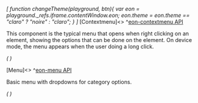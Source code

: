 *[
  function changeTheme(playground, btn){
    var eon = playground._refs.iframe.contentWindow.eon;
    eon.theme = eon.theme == "claro" ? "noire" : "claro";
  }
]*
[Contextmenu]<>
^[eon-contextmenu API](#!version=latest&mode=api&file=ui%2Feon-contextmenu%2Feon-contextmenu.html)

This component is the typical menu that opens when right clicking on an element, showing the options that can be done on the element. 
On device mode, the menu appears when the user doing a long click.

*(
<doc-playground label="Regular Contextmenu" html="true" js="true" css="true" selector=".content" format="true">
  <template type="html-head">
    <script>
      var eon = {
        cacheBusting: true
      }
    </script>
    <script src='framework/doc-eon/eon/eon.js'></script>
    <script>
      eon.import([
        'framework/doc-eon/eon/ui/eon-contextmenu',
        'framework/doc-eon/eon/ui/eon-button',
        'framework/doc-eon/custom/doc-playground/doc-showcase'
      ]);
    </script>
    <style>
      .content {
        display: flex;
        flex-wrap: wrap;
        width: 100%;
      }
      #deviceButton {
        display: none;
      }
    </style>
    <script type="text/javascript"> 
      eon.onReady(function () {
        var deskButton = $1("#deskButton");
        var deviceButton = $1("#deviceButton");
        if (navigator.userAgent.match(/Tablet|Android|iPhone|iPad|iPod/i)) {
          deviceButton.style.display = "inline-block";
          deskButton.style.display = "none";
          window.contextStatus = "device";
        } else {
          deskButton.style.display = "inline-block";
          deviceButton.style.display = "none";
          window.contextStatus = "desktop";
        }
        window.addEventListener("resize", function () {
            if (navigator.userAgent.match(/Tablet|Android|iPhone|iPad|iPod/i) && window.contextStatus == "desktop") {
              deviceButton.style.display = "inline-block";
              deskButton.style.display = "none";
              window.contextStatus = "device";
            } else if (!navigator.userAgent.match(/Tablet|Android|iPhone|iPad|iPod/i) && window.contextStatus == "device") {
              deskButton.style.display = "inline-block";
              deviceButton.style.display = "none";
              window.contextStatus = "desktop";
            }
          });
      });
    </script>
  </template>
  <template type="html-body">
    <div class="content">
      <doc-showcase>
        <eon-button id="deskButton" label="Right click" eon-contextmenu="contextmenu1"> </eon-button>
        <eon-button id="deviceButton" label="Long click" eon-contextmenu="contextmenu1"> </eon-button>
        <eon-contextmenu id="contextmenu1" name="contextmenu1">
          <eon-item value="Copy" onclick="document.querySelector('#contextmenu1').hide()"></eon-item>
          <eon-item value="Cut" onclick="document.querySelector('#contextmenu1').hide()"></eon-item>
        </eon-contextmenu>
      </doc-showcase>
    </div>
    <div style="height:50px;"></div>
  </template>
  <template type="footer">
    {"button":{"action":"changeTheme", "icon":"theme"}}
  </template>
</doc-playground>
)*

[Menu]<>
^[eon-menu API](#!version=latest&mode=api&file=ui%2Feon-menu%2Feon-menu.html)

Basic menu with dropdowns for category options.

*(
<doc-playground label="Regular Contextmenu" html="true" js="true" css="true" selector=".content" format="true">
  <template type="html-head">
    <script>
      var eon = {
        cacheBusting: true
      }
    </script>
    <script src='framework/doc-eon/eon/eon.js'></script>
    <script>
      eon.import([
        'framework/doc-eon/eon/ui/eon-menu',
        'framework/doc-eon/custom/doc-playground/doc-showcase'
      ]);
    </script>
    <style>
    </style>
    <script type="text/javascript">
    </script>
  </template>
  <template type="html-body">
    <div class="content">
      <doc-showcase>
       <eon-menu class="d-menu" style="height: 50px;">
          <eon-item name="Home" label="Home" onclick="alert('test')"></eon-item>
          <eon-item name="Contact" label="Contact">
            <eon-item name="Email" label="Email"></eon-item>
            <eon-item name="Phone" label="Phone">
              <eon-item name="Personal" label="Personal"></eon-item>
              <eon-item name="Business" label="Business"></eon-item>
            </eon-item>
          </eon-item>
          <eon-item name="About" label="About" href="https://www.google.com/"></eon-item>
        </eon-menu>
      </doc-showcase>
    </div>
    <div style="height:50px;"></div>
    <div style="height:50px;"></div>
  </template>
  <template type="footer">
    {"button":{"action":"changeTheme", "icon":"theme"}}
  </template>
</doc-playground>
)*


